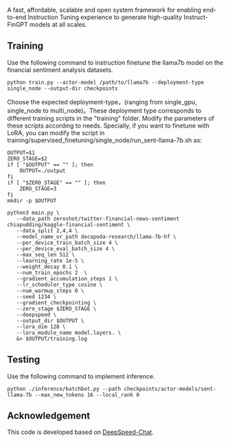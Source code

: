 
A fast, affordable, scalable and open system framework for enabling end-to-end Instruction Tuning experience to generate high-quality Instruct-FinGPT models at all scales.

## Training
Use the following command to instruction finetune the llama7b model on the financial sentiment analysis datasets.
```
python train.py --actor-model /path/to/llama7b --deployment-type single_node --output-dir checkpoints
```

Choose the expected deployment-type，(ranging from single_gpu, single_node to multi_node)。These deployment type corresponds to different training scripts in the "training" folder. Modify the parameters of these scripts according to needs. Specially, if you want to finetune with LoRA, you can modify the script in training/supervised_finetuning/single_node/run_sent-llama-7b.sh as:
```
OUTPUT=$1
ZERO_STAGE=$2
if [ "$OUTPUT" == "" ]; then
    OUTPUT=./output
fi
if [ "$ZERO_STAGE" == "" ]; then
    ZERO_STAGE=3
fi
mkdir -p $OUTPUT

python3 main.py \
   --data_path zeroshot/twitter-financial-news-sentiment chiapudding/kaggle-financial-sentiment \
   --data_split 2,4,4 \
   --model_name_or_path decapoda-research/llama-7b-hf \
   --per_device_train_batch_size 4 \
   --per_device_eval_batch_size 4 \
   --max_seq_len 512 \
   --learning_rate 1e-5 \
   --weight_decay 0.1 \
   --num_train_epochs 2  \
   --gradient_accumulation_steps 1 \
   --lr_scheduler_type cosine \
   --num_warmup_steps 0 \
   --seed 1234 \
   --gradient_checkpointing \
   --zero_stage $ZERO_STAGE \
   --deepspeed \
   --output_dir $OUTPUT \
   --lora_dim 128 \
   --lora_module_name model.layers. \
   &> $OUTPUT/training.log
   ```

## Testing
Use the following command to implement inference.
```
python ./inference/batchbot.py --path checkpoints/actor-models/sent-llama-7b --max_new_tokens 16 --local_rank 0
```


## Acknowledgement
This code is developed based on [DeepSpeed-Chat](https://github.com/microsoft/DeepSpeed/tree/master/blogs/deepspeed-chat).
